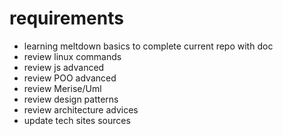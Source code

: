 # requirements

* learning meltdown basics to complete current repo with doc
* review linux commands
* review js advanced
* review POO advanced
* review Merise/Uml
* review design patterns
* review architecture advices
* update tech sites sources
